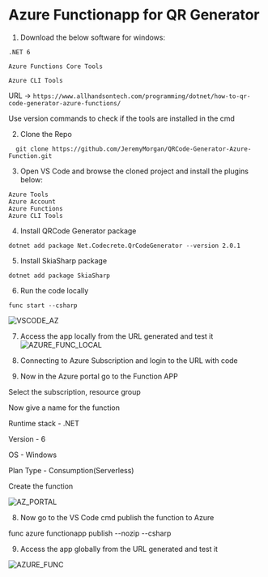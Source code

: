 # Azure Functionapp for QR Generator

1. Download the below software for windows:
```
.NET 6

Azure Functions Core Tools

Azure CLI Tools
```
URL -> ```https://www.allhandsontech.com/programming/dotnet/how-to-qr-code-generator-azure-functions/```

Use version commands to check if the tools are installed in the cmd


2. Clone the Repo
```
  git clone https://github.com/JeremyMorgan/QRCode-Generator-Azure-Function.git
```

3. Open VS Code and browse the cloned project and install the plugins below:
```
Azure Tools
Azure Account
Azure Functions
Azure CLI Tools
```

4. Install QRCode Generator package
```
dotnet add package Net.Codecrete.QrCodeGenerator --version 2.0.1
```

5. Install  SkiaSharp package
```
dotnet add package SkiaSharp
```

6. Run the code locally 
```
func start --csharp
```
![VSCODE_AZ](https://github.com/Pavan-1997/Azure_Functionapp_QR/assets/32020205/3a62cdb5-147d-42f6-9e17-4d44e048496d)

7. Access the app locally from the URL generated and test it
![AZURE_FUNC_LOCAL](https://github.com/Pavan-1997/Azure_Functionapp_QR/assets/32020205/e9e72ad1-296d-499e-8ca0-e23094af9028)


8. Connecting to Azure Subscription and login to the URL with code


9. Now in the Azure portal go to the Function APP

Select the subscription, resource group

Now give a name for the function

Runtime stack - .NET

Version - 6

OS - Windows 

Plan Type - Consumption(Serverless)

Create the function

![AZ_PORTAL](https://github.com/Pavan-1997/Azure_Functionapp_QR/assets/32020205/7663d1f4-b4f5-41c2-94c1-6db0d5ca2c51)


8. Now go to the VS Code cmd publish the function to Azure

func azure functionapp publish <azure-functionapp-name> --nozip --csharp


9. Access the app globally from the URL generated and test it

![AZURE_FUNC](https://github.com/Pavan-1997/Azure_Functionapp_QR/assets/32020205/b2c6b50a-33ef-4edd-a38e-926e4b189113)

